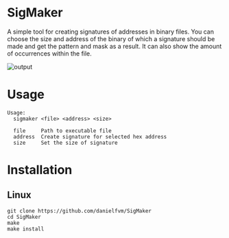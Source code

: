 # SigMaker
A simple tool for creating signatures of addresses in binary files. 
You can choose the size and address of the binary of which a signature 
should be made and get the pattern and mask as a result. It can also
show the amount of occurrences within the file.

![output](https://github.com/danielfvm/SigMaker/assets/23420640/2eecf107-514e-424d-8fab-40822a9c65be)


# Usage
```
Usage:
  sigmaker <file> <address> <size>

  file     Path to executable file
  address  Create signature for selected hex address
  size     Set the size of signature
```

# Installation
## Linux
```
git clone https://github.com/danielfvm/SigMaker
cd SigMaker
make
make install
```
